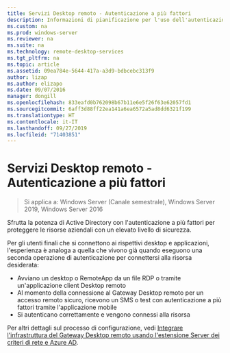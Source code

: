 ```yaml
---
title: Servizi Desktop remoto - Autenticazione a più fattori
description: Informazioni di pianificazione per l'uso dell'autenticazione a più fattori con Servizi desktop remoto.
ms.custom: na
ms.prod: windows-server
ms.reviewer: na
ms.suite: na
ms.technology: remote-desktop-services
ms.tgt_pltfrm: na
ms.topic: article
ms.assetid: 09ea784e-5644-417a-a3d9-bdbcebc313f9
author: lizap
ms.author: elizapo
ms.date: 09/07/2016
manager: dongill
ms.openlocfilehash: 833eafd0b762098b67b11e6e5f26f63e62057fd1
ms.sourcegitcommit: 6aff3d88ff22ea141a6ea6572a5ad8dd6321f199
ms.translationtype: HT
ms.contentlocale: it-IT
ms.lasthandoff: 09/27/2019
ms.locfileid: "71403851"
---
```

# <a name="remote-desktop-services---multi-factor-authentication"></a>Servizi Desktop remoto - Autenticazione a più fattori

>Si applica a: Windows Server (Canale semestrale), Windows Server 2019, Windows Server 2016

Sfrutta la potenza di Active Directory con l'autenticazione a più fattori per proteggere le risorse aziendali con un elevato livello di sicurezza.

Per gli utenti finali che si connettono ai rispettivi desktop e applicazioni, l'esperienza è analoga a quella che vivono già quando eseguono una seconda operazione di autenticazione per connettersi alla risorsa desiderata:
- Avviano un desktop o RemoteApp da un file RDP o tramite un'applicazione client Desktop remoto
- Al momento della connessione al Gateway Desktop remoto per un accesso remoto sicuro, ricevono un SMS o test con autenticazione a più fattori tramite l'applicazione mobile
- Si autenticano correttamente e vengono connessi alla risorsa

Per altri dettagli sul processo di configurazione, vedi [Integrare l'infrastruttura del Gateway Desktop remoto usando l'estensione Server dei criteri di rete e Azure AD](https://docs.microsoft.com/azure/multi-factor-authentication/nps-extension-remote-desktop-gateway).
